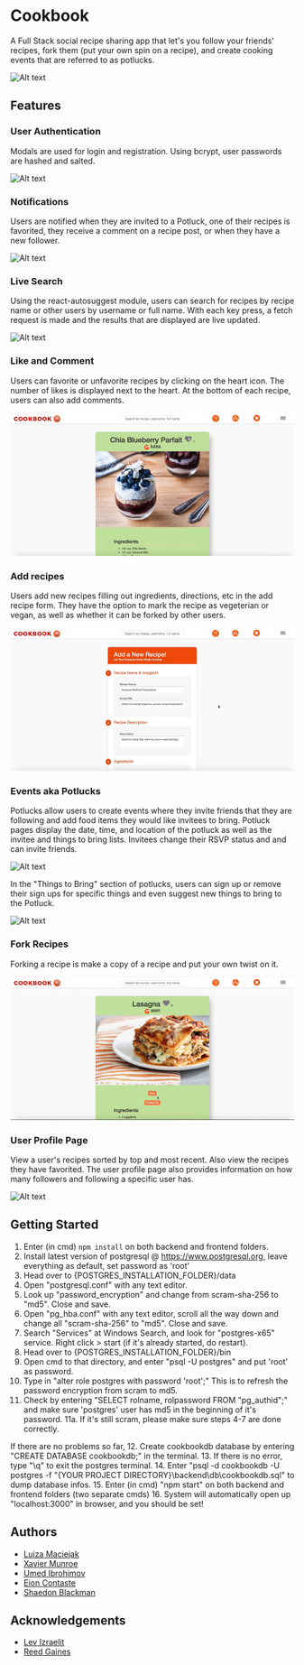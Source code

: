 # Cookbook

A Full Stack social recipe sharing app that let's you follow your friends' recipes, fork them (put your own spin on a recipe), and create cooking events that are referred to as potlucks. 

![Alt text](./assets/cookbook.gif?raw=true "Landing Page")

## Features


### User Authentication 

Modals are used for login and registration. Using bcrypt, user passwords are hashed and salted. 

![Alt text](./assets/cookbooklogin.gif?raw=true "Login")


### Notifications 

Users are notified when they are invited to a Potluck, one of their recipes is favorited, they receive a comment on a recipe post, or when they have a new follower. 

![Alt text](./assets/cookbook-notification.gif?raw=true "Notifications")


### Live Search 

Using the react-autosuggest module, users can search for recipes by recipe name or other users by username or full name. With each key press, a fetch request is made and the results that are displayed are live updated.  

![Alt text](./assets/cookbook-search.gif?raw=true "Live Search")


### Like and Comment 

Users can favorite or unfavorite recipes by clicking on the heart icon. The number of likes is displayed next to the heart. At the bottom of each recipe, users can also add comments. 

![Alt text](./assets/cookbook-likefinal.gif?raw=true "Like/Comment")


### Add recipes

Users add new recipes filling out ingredients, directions, etc in the add recipe form. They have the option to mark the recipe as vegeterian or vegan, as well as whether it can be forked by other users. 

![Alt text](./assets/cookbook-addrecipe.gif?raw=true "Add Recipe")


### Events aka Potlucks

Potlucks allow users to create events where they invite friends that they are following and add food items they would like invitees to bring. Potluck pages display the date, time, and location of the potluck as well as the invitee and things to bring lists. Invitees change their RSVP status and and can invite friends. 

![Alt text](./assets/cookbook-potluck.gif?raw=true "Potluck RSVP/Add")

In the "Things to Bring" section of potlucks, users can sign up or remove their sign ups for specific things and even suggest new things to bring to the Potluck. 

![Alt text](./assets/cookbook-potluckthings.gif?raw=true "Potluck Things To Bring")


### Fork Recipes 

Forking a recipe is make a copy of a recipe and put your own twist on it. 

![Alt text](./assets/cookbook-fork.gif?raw=true "Fork")


### User Profile Page

View a user's recipes sorted by top and most recent. Also view the recipes they have favorited. The user profile page also provides information on how many followers and following a specific user has. 

![Alt text](./assets/cookbook-profile.gif?raw=true "Profile")

## Getting Started 

1. Enter (in cmd) ```npm install``` on both backend and frontend folders.
2. Install latest version of postgresql @ https://www.postgresql.org, leave everything as default, set password as 'root'
3. Head over to {POSTGRES_INSTALLATION_FOLDER}/data
4. Open "postgresql.conf" with any text editor.
5. Look up "password_encryption" and change from scram-sha-256 to "md5". Close and save.
6. Open "pg_hba.conf" with any text editor, scroll all the way down and change all "scram-sha-256" to "md5". Close and save.
7. Search "Services" at Windows Search, and look for "postgres-x65" service. Right click > start (if it's already started, do restart).
8. Head over to {POSTGRES_INSTALLATION_FOLDER}/bin
9. Open cmd to that directory, and enter "psql -U postgres" and put 'root' as password.
10. Type in "alter role postgres with password 'root';" This is to refresh the password encryption from scram to md5.
11. Check by entering "SELECT rolname, rolpassword FROM "pg_authid";" and make sure 'postgres' user has md5 in the beginning of it's password.
11a. If it's still scram, please make sure steps 4-7 are done correctly.

If there are no problems so far,
12. Create cookbookdb database by entering "CREATE DATABASE cookbookdb;" in the terminal.
13. If there is no error, type "\q" to exit the postgres terminal.
14. Enter "psql -d cookbookdb -U postgres -f "{YOUR PROJECT DIRECTORY}\backend\db\cookbookdb.sql" to dump database infos.
15. Enter (in cmd) "npm start" on both backend and frontend folders (two separate cmds)
16. System will automatically open up "localhost:3000" in browser, and you should be set!

## Authors 

* [Luiza Maciejak](https://github.com/lmaciejak)
* [Xavier Munroe](https://github.com/XavierC4Q)
* [Umed Ibrohimov](https://github.com/hackrack)
* [Eion Contaste](https://github.com/EroStark)
* [Shaedon Blackman](https://github.com/sblackstealth)



## Acknowledgements 

* [Lev Izraelit](https://github.com/lizraeli)
* [Reed Gaines](https://github.com/crymall)


